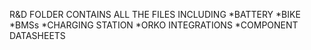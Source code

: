 R&D FOLDER CONTAINS ALL THE FILES INCLUDING 
    *BATTERY
    *BIKE
    *BMSs
    *CHARGING STATION
    *ORKO INTEGRATIONS
    *COMPONENT DATASHEETS
